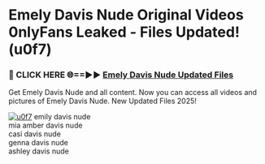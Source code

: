 # Emely Davis Nude Original Videos 0nlyFans Leaked - Files Updated! (u0f7)

<h3>🔴 CLICK HERE 🌐==►► <a href="https://tinyurl.com/5h6xmrr3" rel="nofollow">Emely Davis Nude Updated Files</a></h3>

Get Emely Davis Nude and all content. Now you can access all videos and pictures of Emely Davis Nude. New Updated Files 2025!

[![u0f7](https://i.imgur.com/KVD873Z.gif)](https://tinyurl.com/5h6xmrr3)
emily davis nude<br>
mia amber davis nude<br>
casi davis nude<br>
genna davis nude<br>
ashley davis nude